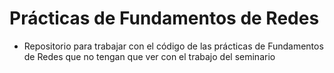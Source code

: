 # Prácticas de Fundamentos de Redes

* Repositorio para trabajar con el código de las prácticas de Fundamentos de Redes que no tengan que ver con el trabajo del seminario
